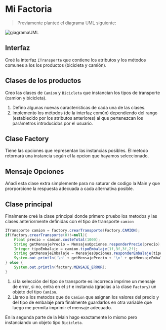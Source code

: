 # Mi Factoria
>Previamente planteé el diagrama UML siguiente:

![giagramaUML](/imagenes/diagramaUML.png)

## Interfaz
Creé la interfaz ``ITransporte`` que contiene los atributos y los 
métodos comunes a los
los productos (bicicleta y camión).

## Clases de los productos
Creo las clases de ``Camion`` y ``Bicicleta`` que instancian
los tipos de transporte (camion y bicicleta).

1. Defino algunas nuevas características de cada una de las clases.
2. Implemento los métodos (de la interfaz común) dependiendo del rango
   (establecido por los atributos anteriores)
al que pertenezcan los parámetros introducidos por el usuario.

## Clase Factory
Tiene las opciones que representan las instancias posibles. El metodo
retornará una instancia según el la opcion que hayamos seleccionado.

## Mensaje Opciones
Añadí esta clase extra simplemente para no saturar de codigo la Main
y que prorporcione la respuesta adecuada a cada alternativa posible.

## Clase principal
Finalmente creé la clase principal donde primero pruebo los metodos y las clases
anteriormente definidas con el tipo de transporte ``camion``

````java
ITransporte camion = factory.crearTransporte(Factory.CAMION);
if(factory.crearTransporte(0)!=null){
    Float precio = camion.costeTotal(1000);
    String getMensajePrecio = MensajesOpciones.responderPrecio(precio);
    Integer tipoEmbalaje = camion.tipoEmbalaje(1f,3f,3f,2f);
    String getMensajeEmbalaje = MensajesOpciones.responderEmbalaje(tipoEmbalaje);
    System.out.println('\n' + getMensajePrecio + '\n' + getMensajeEmbalaje);
} else {
    System.out.println(factory.MENSAJE_ERROR);
}
````

1. si la selección del tipo de transporte es incorreca imprime un mensaje de error,
si no, entra en el ``if`` e instancia (gracias a la clase ``Factory``) un objeto
del tipo ``Camion``.
2. Llamo a los metodos que de ``Camion`` que asignan los valores del precio
y del tipo de embalaje para finalmente guardarlos en otra variable que luego
me permita imprimir el mensaje adecuado.


En la segunda parte de la Main hago exactamente lo mismo pero instanciando
un objeto tipo ``Bicicleta``.


